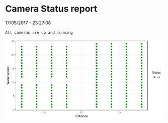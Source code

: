 Camera Status report
================
17/05/2017 - 23:27:08

    All cameras are up and running

![](camreport_files/figure-markdown_github/unnamed-chunk-2-1.png)

